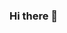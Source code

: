 ### Hi there 👋

<!--
- 🌱 I’m currently learning Ruby on Rails/ Go/ Terraform
- 📫 How to reach me: alexgodfrey2@gmail.com
- 😄 Pronouns: she/her
- ⚡ Fun fact: ...
-->
